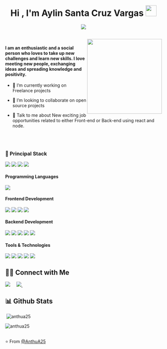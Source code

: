 
<h1 align="center">Hi , I'm Aylin Santa Cruz Vargas <img src="https://media.giphy.com/media/hvRJCLFzcasrR4ia7z/giphy.gif" width="35"></h1>
<p align="center">
 <a href="https://github.com/DenverCoder1/readme-typing-svg"><img src="https://readme-typing-svg.herokuapp.com?size=31&color=F75E94&background=FF34BF00&lines=Full+Stack+Web+Developer"></a>
</p>
<br>
 <img align='right' src="https://media.giphy.com/media/ieyl9zmCjO4b4t6qoY/giphy.gif" width="240">

 <h4> I am an enthusiastic and a social person who loves to take up new challenges and learn new skills. I love meeting new people, exchanging ideas and spreading knowledge and positivity.</h4>
 
- 🔭 I’m currently working on  Freelance projects

<!-- - 🌱 I’m currently learning Typescript, AWS and German   -->

- 👯 I’m looking to collaborate on open source projects

- 💬 Talk to me about  New exciting job opportunities related to either Front-end or Back-end using react and node. 


<br>
<br>

<h3>
  🚀 Principal Stack
</h3> 
<p>
  <img src="https://img.shields.io/badge/MongoDB-white?style=for-the-badge&logo=mongodb&logoColor=4EA94B">
  <img src="https://img.shields.io/badge/Express.js-000000?style=for-the-badge&logo=express&logoColor=white">
  <img src="https://img.shields.io/badge/React-20232A?style=for-the-badge&logo=react&logoColor=61DAFB">
  <img src="https://img.shields.io/badge/Node.js-339933?style=for-the-badge&logo=nodedotjs&logoColor=white">
</p>
  
<h4>Programming Languages</h4>
<p>
  <img src="https://img.shields.io/badge/JavaScript-F7DF1E?style=for-the-badge&logo=javascript&logoColor=black">
</p>
<h4>Frontend Development</h4>
<p>
  <img src="https://img.shields.io/badge/HTML5-E34F26?style=for-the-badge&logo=html5&logoColor=white">
  <img src="https://img.shields.io/badge/CSS3-1572B6?style=for-the-badge&logo=css3&logoColor=white">
  <img src="https://img.shields.io/badge/React-20232A?style=for-the-badge&logo=react&logoColor=61DAFB">
  <img src="https://img.shields.io/badge/Bootstrap-%23563D7C.svg?style=for-the-badge&logo=bootstrap&logoColor=white"/>
</p>
<h4>Backend Development</h4>
<p>
  <img src="https://img.shields.io/badge/Node.js-339933?style=for-the-badge&logo=nodedotjs&logoColor=white">
  <img src="https://img.shields.io/badge/Express.js-000000?style=for-the-badge&logo=express&logoColor=white">
 <img src="https://img.shields.io/badge/PostgreSQL-005C84?style=for-the-badge&logo=postgresql&logoColor=white">
  <img src="https://img.shields.io/badge/MongoDB-white?style=for-the-badge&logo=mongodb&logoColor=4EA94B">
  <img src="https://img.shields.io/badge/MySQL-005C84?style=for-the-badge&logo=mysql&logoColor=white">
</p>
<h4>Tools & Technologies</h4>
<p>
  <img src="https://img.shields.io/badge/Git-F05032?style=for-the-badge&logo=git&logoColor=white">
  <img src="https://img.shields.io/badge/GitHub-100000?style=for-the-badge&logo=github&logoColor=white">
  <img src="https://img.shields.io/badge/Postman-FF6C37?style=for-the-badge&logo=Postman&logoColor=white">
  <img src="https://img.shields.io/badge/Heroku-430098?style=for-the-badge&logo=heroku&logoColor=white">
  <img src="https://img.shields.io/badge/Vercel-000000?style=for-the-badge&logo=vercel&logoColor=white">
</p>


<h2> 🤝🏻 Connect with Me </h2>

<p>
 <a target="_blank"href="https://www.linkedin.com/in/aylin-santa-cruz-vargas/"><img src="https://img.shields.io/badge/linkedin-%230077B5.svg?&style=for-the-badge&logo=linkedin&logoColor=white" /></a>&nbsp;&nbsp;&nbsp;&nbsp;
  <a href="mailto:santacruzaan@gmail.com"><img src="https://img.shields.io/badge/gmail-%23D14836.svg?&style=for-the-badge&logo=gmail&logoColor=white" />    </a>&nbsp;&nbsp;&nbsp;&nbsp;
</p>

<h2> 📊 Github Stats  </h2>
<p>&nbsp;<img align="center" src="https://github-readme-stats.vercel.app/api?username=anthua25&show_icons=true&locale=en&theme=radical" alt="anthua25" /></p>
<p><img align="left" src="https://github-readme-stats.vercel.app/api/top-langs?username=anthua25&show_icons=true&locale=en&layout=compact&theme=radical" alt="anthua25" /></p>
<br>
<br>

⭐️ From [@AnthuA25](https://github.com/AnthuA25)
